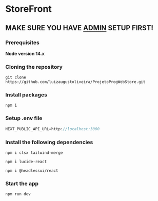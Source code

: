 # StoreFront

## MAKE SURE YOU HAVE [ADMIN](https://github.com/luizaugustoliveira/AdminDashboard-ProjetoProgWeb) SETUP FIRST!

### Prerequisites

**Node version 14.x**

### Cloning the repository

```shell
git clone https://github.com/luizaugustoliveira/ProjetoProgWebStore.git
```

### Install packages

```shell
npm i
```

### Setup .env file

```js
NEXT_PUBLIC_API_URL=http://localhost:3000
```

### Install the following dependencies

```shell
npm i clsx tailwind-merge
```

```shell
npm i lucide-react
```

```shell
npm i @headlessui/react
```

### Start the app

```shell
npm run dev
```
